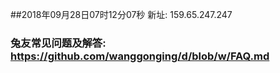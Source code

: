 ##2018年09月28日07时12分07秒 新址: 159.65.247.247
### 兔友常见问题及解答: https://github.com/wanggonging/d/blob/w/FAQ.md
